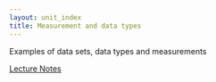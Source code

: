 ```yaml
---
layout: unit_index
title: Measurement and data types
---
```


Examples of data sets, data types and measurements

[Lecture Notes](DataTypes.html)
